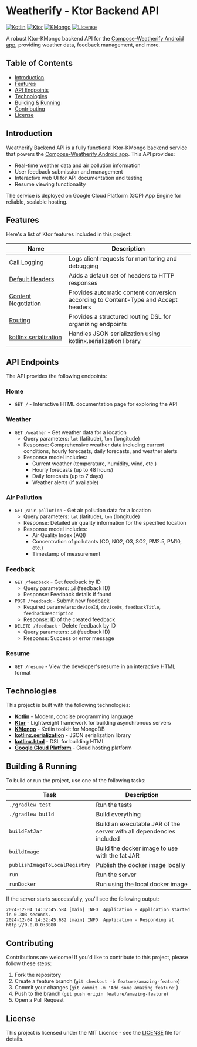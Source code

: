 # Weatherify - Ktor Backend API

[![Kotlin](https://img.shields.io/badge/kotlin-1.9.0-blue.svg)](https://kotlinlang.org)
[![Ktor](https://img.shields.io/badge/ktor-2.3.3-orange.svg)](https://ktor.io)
[![KMongo](https://img.shields.io/badge/kmongo-4.9.0-green.svg)](https://litote.org/kmongo/)
[![License](https://img.shields.io/badge/license-MIT-brightgreen.svg)](LICENSE)

A robust Ktor-KMongo backend API for the [Compose-Weatherify Android app](https://github.com/bosankus/Compose-Weatherify), providing weather data, feedback management, and more.

<!-- If you have a banner image for the API, uncomment and update the URL below -->
<!-- ![Weatherify Banner](URL_TO_YOUR_BANNER_IMAGE) -->

## Table of Contents

- [Introduction](#introduction)
- [Features](#features)
- [API Endpoints](#api-endpoints)
- [Technologies](#technologies)
- [Building & Running](#building--running)
- [Contributing](#contributing)
- [License](#license)

## Introduction

Weatherify Backend API is a fully functional Ktor-KMongo backend service that powers the [Compose-Weatherify Android app](https://github.com/bosankus/Compose-Weatherify). This API provides:

- Real-time weather data and air pollution information
- User feedback submission and management
- Interactive web UI for API documentation and testing
- Resume viewing functionality

The service is deployed on Google Cloud Platform (GCP) App Engine for reliable, scalable hosting.

## Features

Here's a list of Ktor features included in this project:

| Name                                                                   | Description                                                                        |
| ------------------------------------------------------------------------|------------------------------------------------------------------------------------ |
| [Call Logging](https://start.ktor.io/p/call-logging)                   | Logs client requests for monitoring and debugging                                  |
| [Default Headers](https://start.ktor.io/p/default-headers)             | Adds a default set of headers to HTTP responses                                    |
| [Content Negotiation](https://start.ktor.io/p/content-negotiation)     | Provides automatic content conversion according to Content-Type and Accept headers |
| [Routing](https://start.ktor.io/p/routing)                             | Provides a structured routing DSL for organizing endpoints                         |
| [kotlinx.serialization](https://start.ktor.io/p/kotlinx-serialization) | Handles JSON serialization using kotlinx.serialization library                     |

## API Endpoints

The API provides the following endpoints:

### Home
- `GET /` - Interactive HTML documentation page for exploring the API

### Weather
- `GET /weather` - Get weather data for a location
  - Query parameters: `lat` (latitude), `lon` (longitude)
  - Response: Comprehensive weather data including current conditions, hourly forecasts, daily forecasts, and weather alerts
  - Response model includes:
    - Current weather (temperature, humidity, wind, etc.)
    - Hourly forecasts (up to 48 hours)
    - Daily forecasts (up to 7 days)
    - Weather alerts (if available)

### Air Pollution
- `GET /air-pollution` - Get air pollution data for a location
  - Query parameters: `lat` (latitude), `lon` (longitude)
  - Response: Detailed air quality information for the specified location
  - Response model includes:
    - Air Quality Index (AQI)
    - Concentration of pollutants (CO, NO2, O3, SO2, PM2.5, PM10, etc.)
    - Timestamp of measurement

### Feedback
- `GET /feedback` - Get feedback by ID
  - Query parameters: `id` (feedback ID)
  - Response: Feedback details if found
- `POST /feedback` - Submit new feedback
  - Required parameters: `deviceId`, `deviceOs`, `feedbackTitle`, `feedbackDescription`
  - Response: ID of the created feedback
- `DELETE /feedback` - Delete feedback by ID
  - Query parameters: `id` (feedback ID)
  - Response: Success or error message

### Resume
- `GET /resume` - View the developer's resume in an interactive HTML format

## Technologies

This project is built with the following technologies:

- **[Kotlin](https://kotlinlang.org/)** - Modern, concise programming language
- **[Ktor](https://ktor.io/)** - Lightweight framework for building asynchronous servers
- **[KMongo](https://litote.org/kmongo/)** - Kotlin toolkit for MongoDB
- **[kotlinx.serialization](https://github.com/Kotlin/kotlinx.serialization)** - JSON serialization library
- **[kotlinx.html](https://github.com/Kotlin/kotlinx.html)** - DSL for building HTML
- **[Google Cloud Platform](https://cloud.google.com/)** - Cloud hosting platform

## Building & Running

To build or run the project, use one of the following tasks:

| Task                          | Description                                                          |
| -------------------------------|---------------------------------------------------------------------- |
| `./gradlew test`              | Run the tests                                                        |
| `./gradlew build`             | Build everything                                                     |
| `buildFatJar`                 | Build an executable JAR of the server with all dependencies included |
| `buildImage`                  | Build the docker image to use with the fat JAR                       |
| `publishImageToLocalRegistry` | Publish the docker image locally                                     |
| `run`                         | Run the server                                                       |
| `runDocker`                   | Run using the local docker image                                     |

If the server starts successfully, you'll see the following output:

```
2024-12-04 14:32:45.584 [main] INFO  Application - Application started in 0.303 seconds.
2024-12-04 14:32:45.682 [main] INFO  Application - Responding at http://0.0.0.0:8080
```

## Contributing

Contributions are welcome! If you'd like to contribute to this project, please follow these steps:

1. Fork the repository
2. Create a feature branch (`git checkout -b feature/amazing-feature`)
3. Commit your changes (`git commit -m 'Add some amazing feature'`)
4. Push to the branch (`git push origin feature/amazing-feature`)
5. Open a Pull Request

## License

This project is licensed under the MIT License - see the [LICENSE](LICENSE) file for details.
